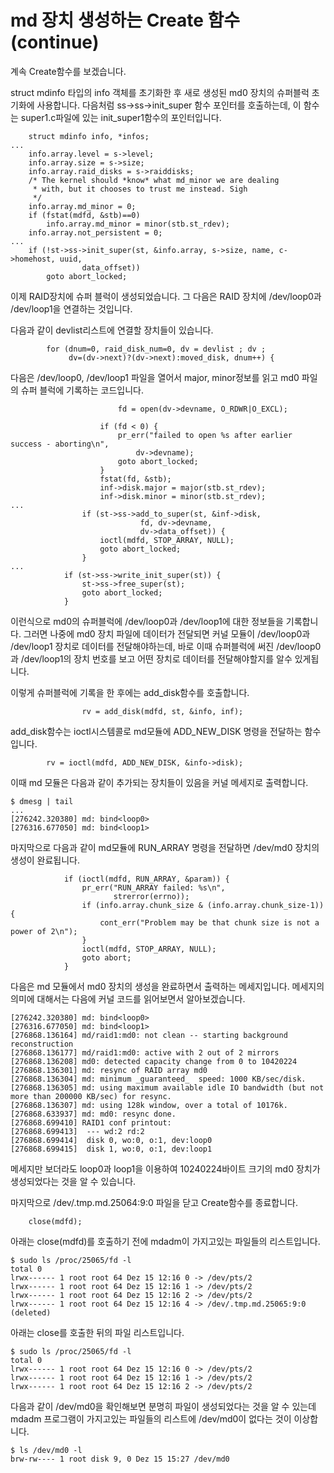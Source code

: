 # md 장치 생성하는 Create 함수 (continue)

계속 Create함수를 보겠습니다.

struct mdinfo 타입의 info 객체를 초기화한 후 새로 생성된 md0 장치의 슈퍼블럭 초기화에 사용합니다.
다음처럼 ss->ss->init_super 함수 포인터를 호출하는데, 이 함수는 super1.c파일에 있는 init_super1함수의 포인터입니다.
```
	struct mdinfo info, *infos;
...
	info.array.level = s->level;
	info.array.size = s->size;
	info.array.raid_disks = s->raiddisks;
	/* The kernel should *know* what md_minor we are dealing
	 * with, but it chooses to trust me instead. Sigh
	 */
	info.array.md_minor = 0;
	if (fstat(mdfd, &stb)==0)
		info.array.md_minor = minor(stb.st_rdev);
	info.array.not_persistent = 0;
...
	if (!st->ss->init_super(st, &info.array, s->size, name, c->homehost, uuid,
				data_offset))
		goto abort_locked;
```

이제 RAID장치에 슈퍼 블럭이 생성되었습니다.
그 다음은 RAID 장치에 /dev/loop0과 /dev/loop1을 연결하는 것입니다.

다음과 같이 devlist리스트에 연결할 장치들이 있습니다.
```
		for (dnum=0, raid_disk_num=0, dv = devlist ; dv ;
		     dv=(dv->next)?(dv->next):moved_disk, dnum++) {
```

다음은 /dev/loop0, /dev/loop1 파일을 열어서 major, minor정보를 읽고 md0 파일의 슈퍼 블럭에 기록하는 코드입니다.
```
						fd = open(dv->devname, O_RDWR|O_EXCL);

					if (fd < 0) {
						pr_err("failed to open %s after earlier success - aborting\n",
							dv->devname);
						goto abort_locked;
					}
					fstat(fd, &stb);
					inf->disk.major = major(stb.st_rdev);
					inf->disk.minor = minor(stb.st_rdev);
...
				if (st->ss->add_to_super(st, &inf->disk,
							 fd, dv->devname,
							 dv->data_offset)) {
					ioctl(mdfd, STOP_ARRAY, NULL);
					goto abort_locked;
				}
...
			if (st->ss->write_init_super(st)) {
				st->ss->free_super(st);
				goto abort_locked;
			}
```
이런식으로 md0의 슈퍼블럭에 /dev/loop0과 /dev/loop1에 대한 정보들을 기록합니다.
그러면 나중에 md0 장치 파일에 데이터가 전달되면 커널 모듈이 /dev/loop0과 /dev/loop1 장치로 데이터를 전달해야하는데, 바로 이때 슈퍼블럭에 써진 /dev/loop0과 /dev/loop1의 장치 번호를 보고 어떤 장치로 데이터를 전달해야할지를 알수 있게됩니다.

이렇게 슈퍼블럭에 기록을 한 후에는 add_disk함수를 호출합니다.
```
				rv = add_disk(mdfd, st, &info, inf);
```

add_disk함수는 ioctl시스템콜로 md모듈에 ADD_NEW_DISK 명령을 전달하는 함수입니다.
```
		rv = ioctl(mdfd, ADD_NEW_DISK, &info->disk);
```
이때 md 모듈은 다음과 같이 추가되는 장치들이 있음을 커널 메세지로 출력합니다.
```
$ dmesg | tail
...
[276242.320380] md: bind<loop0>
[276316.677050] md: bind<loop1>
```

마지막으로 다음과 같이 md모듈에 RUN_ARRAY 명령을 전달하면 /dev/md0 장치의 생성이 완료됩니다.
```
			if (ioctl(mdfd, RUN_ARRAY, &param)) {
				pr_err("RUN_ARRAY failed: %s\n",
				       strerror(errno));
				if (info.array.chunk_size & (info.array.chunk_size-1)) {
					cont_err("Problem may be that chunk size is not a power of 2\n");
				}
				ioctl(mdfd, STOP_ARRAY, NULL);
				goto abort;
			}
```

다음은 md 모듈에서 md0 장치의 생성을 완료하면서 출력하는 메세지입니다.
메세지의 의미에 대해서는 다음에 커널 코드를 읽어보면서 알아보겠습니다.
```
[276242.320380] md: bind<loop0>
[276316.677050] md: bind<loop1>
[276868.136164] md/raid1:md0: not clean -- starting background reconstruction
[276868.136177] md/raid1:md0: active with 2 out of 2 mirrors
[276868.136208] md0: detected capacity change from 0 to 10420224
[276868.136301] md: resync of RAID array md0
[276868.136304] md: minimum _guaranteed_  speed: 1000 KB/sec/disk.
[276868.136305] md: using maximum available idle IO bandwidth (but not more than 200000 KB/sec) for resync.
[276868.136307] md: using 128k window, over a total of 10176k.
[276868.633937] md: md0: resync done.
[276868.699410] RAID1 conf printout:
[276868.699413]  --- wd:2 rd:2
[276868.699414]  disk 0, wo:0, o:1, dev:loop0
[276868.699415]  disk 1, wo:0, o:1, dev:loop1
```
메세지만 보더라도 loop0과 loop1을 이용하여 10240224바이트 크기의 md0 장치가 생성되었다는 것을 알 수 있습니다.

마지막으로 /dev/.tmp.md.25064:9:0 파일을 닫고 Create함수를 종료합니다.
```
	close(mdfd);
```

아래는 close(mdfd)를 호출하기 전에 mdadm이 가지고있는 파일들의 리스트입니다.
```
$ sudo ls /proc/25065/fd -l
total 0
lrwx------ 1 root root 64 Dez 15 12:16 0 -> /dev/pts/2
lrwx------ 1 root root 64 Dez 15 12:16 1 -> /dev/pts/2
lrwx------ 1 root root 64 Dez 15 12:16 2 -> /dev/pts/2
lrwx------ 1 root root 64 Dez 15 12:16 4 -> /dev/.tmp.md.25065:9:0 (deleted)
```

아래는 close를 호출한 뒤의 파일 리스트입니다.
```
$ sudo ls /proc/25065/fd -l
total 0
lrwx------ 1 root root 64 Dez 15 12:16 0 -> /dev/pts/2
lrwx------ 1 root root 64 Dez 15 12:16 1 -> /dev/pts/2
lrwx------ 1 root root 64 Dez 15 12:16 2 -> /dev/pts/2
```
다음과 같이 /dev/md0을 확인해보면 분명히 파일이 생성되었다는 것을 알 수 있는데
mdadm 프로그램이 가지고있는 파일들의 리스트에 /dev/md0이 없다는 것이 이상합니다.
```
$ ls /dev/md0 -l
brw-rw---- 1 root disk 9, 0 Dez 15 15:27 /dev/md0
```





